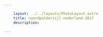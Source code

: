 ```yaml
---

    layout: ../../layouts/PhotoLayout.astro
    title: noordpolderzijl-nederland-2017
    description:

---
```

